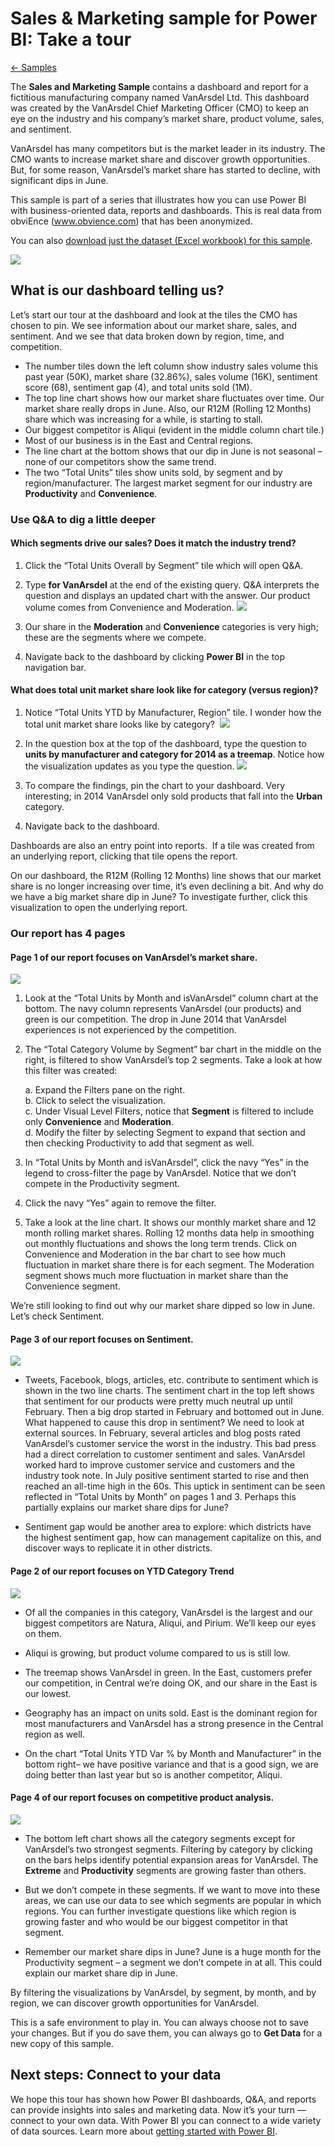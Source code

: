 <properties 
   pageTitle="Sales & Marketing sample for Power BI: Take a tour"
   description="Sales & Marketing sample for Power BI: Take a tour"
   services="powerbi" 
   documentationCenter="" 
   authors="jastru" 
   manager="mblythe" 
   editor=""
   tags=""/>
 
<tags
   ms.service="powerbi"
   ms.devlang="NA"
   ms.topic="article"
   ms.tgt_pltfrm="NA"
   ms.workload="powerbi"
   ms.date="10/16/2015"
   ms.author="jastru"/>

# Sales & Marketing sample for Power BI: Take a tour  
[← Samples](https://support.powerbi.com/knowledgebase/topics/75672-samples)

The **Sales and Marketing Sample** contains a dashboard and report for a fictitious manufacturing company named VanArsdel Ltd. This dashboard was created by the VanArsdel Chief Marketing Officer (CMO) to keep an eye on the industry and his company’s market share, product volume, sales, and sentiment.

VanArsdel has many competitors but is the market leader in its industry. The CMO wants to increase market share and discover growth opportunities. But, for some reason, VanArsdel’s market share has started to decline, with significant dips in June.

This sample is part of a series that illustrates how you can use Power BI with business-oriented data, reports and dashboards. This is real data from obviEnce (www.obvience.com) that has been anonymized.

You can also [download just the dataset (Excel workbook) for this sample](http://go.microsoft.com/fwlink/?LinkId=528592).

![](media/powerbi-sample-sales-and-marketing-take-a-tour/sales1.png)

## What is our dashboard telling us?  
Let’s start our tour at the dashboard and look at the tiles the CMO has chosen to pin. We see information about our market share, sales, and sentiment. And we see that data broken down by region, time, and competition.

-   The number tiles down the left column show industry sales volume this past year (50K), market share (32.86%), sales volume (16K), sentiment score (68), sentiment gap (4), and total units sold (1M).
-   The top line chart shows how our market share fluctuates over time. Our market share really drops in June. Also, our R12M (Rolling 12 Months) share which was increasing for a while, is starting to stall.
-   Our biggest competitor is Aliqui (evident in the middle column chart tile.)
-   Most of our business is in the East and Central regions.
-   The line chart at the bottom shows that our dip in June is not seasonal – none of our competitors show the same trend.
-   The two “Total Units” tiles show units sold, by segment and by region/manufacturer. The largest market segment for our industry are **Productivity** and **Convenience**.

### Use Q&A to dig a little deeper  
#### Which segments drive our sales? Does it match the industry trend?  
1.  Click the “Total Units Overall by Segment” tile which will open Q&A.

2.  Type **for VanArsdel** at the end of the existing query. Q&A interprets the question and displays an updated chart with the answer. Our product volume comes from Convenience and Moderation.
    ![](media/powerbi-sample-sales-and-marketing-take-a-tour/sales2.png)

3.  Our share in the **Moderation** and **Convenience** categories is very high; these are the segments where we compete.

4.  Navigate back to the dashboard by clicking **Power BI** in the top navigation bar.

#### What does total unit market share look like for category (versus region)?  
1.  Notice “Total Units YTD by Manufacturer, Region” tile. I wonder how the total unit market share looks like by category? 
    ![](media/powerbi-sample-sales-and-marketing-take-a-tour/sales3.png)

2.  In the question box at the top of the dashboard, type the question to **units by manufacturer and category for 2014 as a treemap**. Notice how the visualization updates as you type the question.
    ![](media/powerbi-sample-sales-and-marketing-take-a-tour/sales4.png)

3.  To compare the findings, pin the chart to your dashboard. Very interesting; in 2014 VanArsdel only sold products that fall into the **Urban** category.

4.  Navigate back to the dashboard.

Dashboards are also an entry point into reports.  If a tile was created from an underlying report, clicking that tile opens the report.  

On our dashboard, the R12M (Rolling 12 Months) line shows that our market share is no longer increasing over time, it’s even declining a bit. And why do we have a big market share dip in June? To investigate further, click this visualization to open the underlying report.

### Our report has 4 pages  
#### Page 1 of our report focuses on VanArsdel’s market share.   
![](media/powerbi-sample-sales-and-marketing-take-a-tour/sales5.png)

1.  Look at the “Total Units by Month and isVanArsdel” column chart at the bottom. The navy column represents VanArsdel (our products) and green is our competition. The drop in June 2014 that VanArsdel experiences is not experienced by the competition.

2.  The “Total Category Volume by Segment” bar chart in the middle on the right, is filtered to show VanArsdel’s top 2 segments. Take a look at how this filter was created:  
    
	a.  Expand the Filters pane on the right.  
    b.  Click to select the visualization.  
    c.  Under Visual Level Filters, notice that **Segment** is filtered to include only **Convenience** and **Moderation**.  
    d.  Modify the filter by selecting Segment to expand that section and then checking Productivity to add that segment as well.  

3.  In “Total Units by Month and isVanArsdel”, click the navy “Yes” in the legend to cross-filter the page by VanArsdel. Notice that we don’t compete in the Productivity segment.

4.  Click the navy “Yes” again to remove the filter.

5.  Take a look at the line chart. It shows our monthly market share and 12 month rolling market shares. Rolling 12 months data help in smoothing out monthly fluctuations and shows the long term trends. Click on Convenience and Moderation in the bar chart to see how much fluctuation in market share there is for each segment. The Moderation segment shows much more fluctuation in market share than the Convenience segment.

We’re still looking to find out why our market share dipped so low in June. Let’s check Sentiment.

#### Page 3 of our report focuses on Sentiment.  
![](media/powerbi-sample-sales-and-marketing-take-a-tour/sales6.png)

-   Tweets, Facebook, blogs, articles, etc. contribute to sentiment which is shown in the two line charts. The sentiment chart in the top left shows that sentiment for our products were pretty much neutral up until February. Then a big drop started in February and bottomed out in June. What happened to cause this drop in sentiment? We need to look at external sources. In February, several articles and blog posts rated VanArsdel’s customer service the worst in the industry. This bad press had a direct correlation to customer sentiment and sales. VanArsdel worked hard to improve customer service and customers and the industry took note. In July positive sentiment started to rise and then reached an all-time high in the 60s. This uptick in sentiment can be seen reflected in “Total Units by Month” on pages 1 and 3. Perhaps this partially explains our market share dips for June?

-   Sentiment gap would be another area to explore: which districts have the highest sentiment gap, how can management capitalize on this, and discover ways to replicate it in other districts.

#### Page 2 of our report focuses on YTD Category Trend  
![](media/powerbi-sample-sales-and-marketing-take-a-tour/sales7.png)

-   Of all the companies in this category, VanArsdel is the largest and our biggest competitors are Natura, Aliqui, and Pirium. We’ll keep our eyes on them.

-   Aliqui is growing, but product volume compared to us is still low.

-   The treemap shows VanArsdel in green. In the East, customers prefer our competition, in Central we’re doing OK, and our share in the East is our lowest.

-   Geography has an impact on units sold. East is the dominant region for most manufacturers and VanArsdel has a strong presence in the Central region as well.

-   On the chart “Total Units YTD Var % by Month and Manufacturer” in the bottom right– we have positive variance and that is a good sign, we are doing better than last year but so is another competitor, Aliqui.

#### Page 4 of our report focuses on competitive product analysis.  
![](media/powerbi-sample-sales-and-marketing-take-a-tour/sales8.png)

-   The bottom left chart shows all the category segments except for VanArsdel’s two strongest segments. Filtering by category by clicking on the bars helps identify potential expansion areas for VanArsdel. The **Extreme** and **Productivity** segments are growing faster than others.

-   But we don’t compete in these segments. If we want to move into these areas, we can use our data to see which segments are popular in which regions. You can further investigate questions like which region is growing faster and who would be our biggest competitor in that segment.

-   Remember our market share dips in June? June is a huge month for the Productivity segment – a segment we don’t compete in at all. This could explain our market share dip in June.

By filtering the visualizations by VanArsdel, by segment, by month, and by region, we can discover growth opportunities for VanArsdel.

This is a safe environment to play in. You can always choose not to save your changes. But if you do save them, you can always go to **Get Data** for a new copy of this sample.

## Next steps: Connect to your data  
We hope this tour has shown how Power BI dashboards, Q&A, and reports can provide insights into sales and marketing data. Now it’s your turn — connect to your own data. With Power BI you can connect to a wide variety of data sources. Learn more about [getting started with Power BI](https://support.office.com/article/Get-Started-with-Power-BI-Preview-0f0237e2-f74f-49ab-82ea-1990c3c3deb8).  